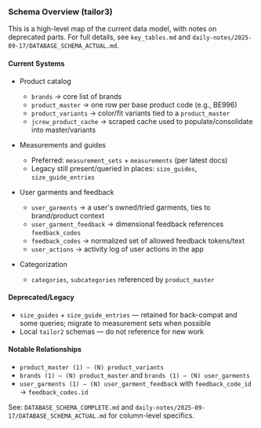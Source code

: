 ### Schema Overview (tailor3)

This is a high-level map of the current data model, with notes on deprecated parts. For full details, see `key_tables.md` and `daily-notes/2025-09-17/DATABASE_SCHEMA_ACTUAL.md`.

#### Current Systems

- Product catalog
  - `brands` → core list of brands
  - `product_master` → one row per base product code (e.g., BE996)
  - `product_variants` → color/fit variants tied to a `product_master`
  - `jcrew_product_cache` → scraped cache used to populate/consolidate into master/variants

- Measurements and guides
  - Preferred: `measurement_sets` + `measurements` (per latest docs)
  - Legacy still present/queried in places: `size_guides`, `size_guide_entries`

- User garments and feedback
  - `user_garments` → a user's owned/tried garments, ties to brand/product context
  - `user_garment_feedback` → dimensional feedback references `feedback_codes`
  - `feedback_codes` → normalized set of allowed feedback tokens/text
  - `user_actions` → activity log of user actions in the app

- Categorization
  - `categories`, `subcategories` referenced by `product_master`

#### Deprecated/Legacy

- `size_guides` + `size_guide_entries` — retained for back-compat and some queries; migrate to measurement sets when possible
- Local `tailor2` schemas — do not reference for new work

#### Notable Relationships

- `product_master (1) — (N) product_variants`
- `brands (1) — (N) product_master` and `brands (1) — (N) user_garments`
- `user_garments (1) — (N) user_garment_feedback` with `feedback_code_id` → `feedback_codes.id`

See: `DATABASE_SCHEMA_COMPLETE.md` and `daily-notes/2025-09-17/DATABASE_SCHEMA_ACTUAL.md` for column-level specifics.



